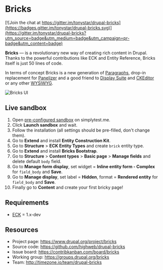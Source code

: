 # Bricks

[![Join the chat at https://gitter.im/tonystar/drupal-bricks](https://badges.gitter.im/tonystar/drupal-bricks.svg)](https://gitter.im/tonystar/drupal-bricks?utm_source=badge&utm_medium=badge&utm_campaign=pr-badge&utm_content=badge)

**Bricks** — is a revolutionary new way of creating rich content in Drupal. Thanks to the powerful contributions like ECK and Entity Reference, Bricks itself is just 50 lines of code.

In terms of concept Bricks is a new generation of [Paragraphs](https://www.drupal.org/project/paragraphs), drop-in replacement for [Panelizer](https://www.drupal.org/project/panelizer) and a good friend to [Display Suite](https://www.drupal.org/project/ds) and [CKEditor](https://www.drupal.org/project/ckeditor) or any other [WYSIWYG](https://www.drupal.org/project/wysiwyg).

![Bricks UI](https://www.drupal.org/files/bricks-ui-8.x.png)


## Live sandbox

1. Open [pre-configured sandbox](https://bricks.tonystar.me/sandbox/8.x) on simplytest.me.
2. Click **Launch sandbox** and wait.
3. Follow the installation (all settings should be pre-filled, don't change them).
4. Go to **Extend** and install **Entity Construction Kit**.
5. Go to **Structure** > **ECK Entity Types** and create `brick` entity type.
6. Go to **Extend** and install **Bricks Bootstrap**.
7. Go to **Structure** > **Content types** > **Basic page** > **Manage fields** and delete default `body` field.
8. Go to **Manage form display**, set widget = **Inline entity form - Complex** for `field_body` and **Save**.
9. Go to **Manage display**, set label = **Hidden**, format = **Rendered entity** for `field_body` and **Save**.
10. Finally go to **Content** and create your first bricky page!


## Requirements

- [ECK](https://www.drupal.org/project/eck) = 1.x-dev


## Resources

- Project page: https://www.drupal.org/project/bricks
- Source code: https://github.com/highweb/drupal-bricks
- Issue board: https://contribkanban.com/board/bricks
- Working group: https://groups.drupal.org/bricks
- Team: http://timezone.io/team/drupal-bricks

